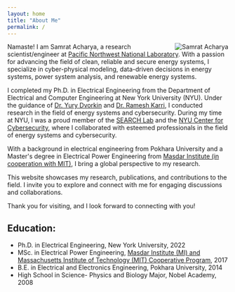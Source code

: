 ```yaml
---
layout: home
title: "About Me"
permalink: /
---
```


<div style="float: right; margin-left: 20px;">
  <img src="{{ site.baseurl }}/assets/images/Hero Image-Acharya_Samrat-1.jpg" alt="Samrat Acharya" style="max-width: 300px; height: auto;">
</div>

Namaste! I am Samrat Acharya, a research scientist/engineer at [Pacific Northwest National Laboratory](https://www.pnnl.gov). With a passion for advancing the field of clean, reliable and secure energy systems, I specialize in cyber-physical modeling, data-driven decisions in energy systems, power system analysis, and renewable energy systems.

I completed my Ph.D. in Electrical Engineering from the Department of Electrical and Computer Engineering at New York University (NYU). Under the guidance of [Dr. Yury Dvorkin](https://engineering.jhu.edu/faculty/uzi-yury-dvorkin/) and [Dr. Ramesh Karri](https://engineering.nyu.edu/faculty/ramesh-karri), I conducted research in the field of energy systems and cybersecurity. During my time at NYU, I was a proud member of the [SEARCH Lab](https://wp.nyu.edu/dvorkin/about-yury/) and the [NYU Center for Cybersecurity](https://cyber.nyu.edu), where I collaborated with esteemed professionals in the field of energy systems and cybersecurity.

With a background in electrical engineering from Pokhara University and a Master's degree in Electrical Power Engineering from [Masdar Institute (in cooperation with MIT)](http://web.mit.edu/mit-mi-cp/), I bring a global perspective to my research.

This website showcases my research, publications, and contributions to the field. I invite you to explore and connect with me for engaging discussions and collaborations.

Thank you for visiting, and I look forward to connecting with you!

## Education:

- Ph.D. in Electrical Engineering, New York University, 2022
- MSc. in Electrical Power Engineering, [Masdar Institute (MI) and Massachusetts Institute of Technology (MIT) Cooperative Program](http://web.mit.edu/mit-mi-cp/), 2017
- B.E. in Electrical and Electronics Engineering, Pokhara University, 2014
- High School in Science- Physics and Biology Major, Nobel Academy, 2008

